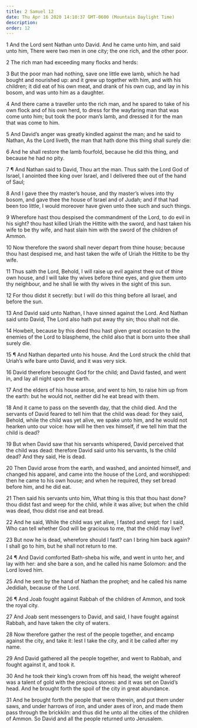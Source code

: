 ```yaml
---
title: 2 Samuel 12
date: Thu Apr 16 2020 14:10:37 GMT-0600 (Mountain Daylight Time)
description: 
order: 12
---
```


<p>
  1 And the Lord sent Nathan unto David. And he came unto him, and said unto
  him, There were two men in one city; the one rich, and the other poor.
</p>
<span></span>
<p>2 The rich man had exceeding many flocks and herds:</p>
<p>
  3 But the poor man had nothing, save one little ewe lamb, which he had bought
  and nourished up: and it grew up together with him, and with his children; it
  did eat of his own meat, and drank of his own cup, and lay in his bosom, and
  was unto him as a daughter.
</p>
<p>
  4 And there came a traveller unto the rich man, and he spared to take of his
  own flock and of his own herd, to dress for the wayfaring man that was come
  unto him; but took the poor man&#x2019;s lamb, and dressed it for the man that
  was come to him.
</p>
<p>
  5 And David&#x2019;s anger was greatly kindled against the man; and he said to
  Nathan, As the Lord liveth, the man that hath done this thing shall surely
  die:
</p>
<p>
  6 And he shall restore the lamb fourfold, because he did this thing, and
  because he had no pity.
</p>
<p>
  7 &#xB6; And Nathan said to David, Thou art the man. Thus saith the Lord God
  of Israel, I anointed thee king over Israel, and I delivered thee out of the
  hand of Saul;
</p>
<p>
  8 And I gave thee thy master&#x2019;s house, and thy master&#x2019;s wives
  into thy bosom, and gave thee the house of Israel and of Judah; and if that
  had been too little, I would moreover have given unto thee such and such
  things.
</p>
<p>
  9 Wherefore hast thou despised the commandment of the Lord, to do evil in his
  sight? thou hast killed Uriah the Hittite with the sword, and hast taken his
  wife to be thy wife, and hast slain him with the sword of the children of
  Ammon.
</p>
<p>
  10 Now therefore the sword shall never depart from thine house; because thou
  hast despised me, and hast taken the wife of Uriah the Hittite to be thy wife.
</p>
<p>
  11 Thus saith the Lord, Behold, I will raise up evil against thee out of thine
  own house, and I will take thy wives before thine eyes, and give them unto thy
  neighbour, and he shall lie with thy wives in the sight of this sun.
</p>
<p>
  12 For thou didst it secretly: but I will do this thing before all Israel, and
  before the sun.
</p>
<p>
  13 And David said unto Nathan, I have sinned against the Lord. And Nathan said
  unto David, The Lord also hath put away thy sin; thou shalt not die.
</p>
<p>
  14 Howbeit, because by this deed thou hast given great occasion to the enemies
  of the Lord to blaspheme, the child also that is born unto thee shall surely
  die.
</p>
<p>
  15 &#xB6; And Nathan departed unto his house. And the Lord struck the child
  that Uriah&#x2019;s wife bare unto David, and it was very sick.
</p>
<p>
  16 David therefore besought God for the child; and David fasted, and went in,
  and lay all night upon the earth.
</p>
<p>
  17 And the elders of his house arose, and went to him, to raise him up from
  the earth: but he would not, neither did he eat bread with them.
</p>
<p>
  18 And it came to pass on the seventh day, that the child died. And the
  servants of David feared to tell him that the child was dead: for they said,
  Behold, while the child was yet alive, we spake unto him, and he would not
  hearken unto our voice: how will he then vex himself, if we tell him that the
  child is dead?
</p>
<p>
  19 But when David saw that his servants whispered, David perceived that the
  child was dead: therefore David said unto his servants, Is the child dead? And
  they said, He is dead.
</p>
<p>
  20 Then David arose from the earth, and washed, and anointed himself, and
  changed his apparel, and came into the house of the Lord, and worshipped: then
  he came to his own house; and when he required, they set bread before him, and
  he did eat.
</p>
<p>
  21 Then said his servants unto him, What thing is this that thou hast done?
  thou didst fast and weep for the child, while it was alive; but when the child
  was dead, thou didst rise and eat bread.
</p>
<p>
  22 And he said, While the child was yet alive, I fasted and wept: for I said,
  Who can tell whether God will be gracious to me, that the child may live?
</p>
<p>
  23 But now he is dead, wherefore should I fast? can I bring him back again? I
  shall go to him, but he shall not return to me.
</p>
<p>
  24 &#xB6; And David comforted Bath-sheba his wife, and went in unto her, and
  lay with her: and she bare a son, and he called his name Solomon: and the Lord
  loved him.
</p>
<p>
  25 And he sent by the hand of Nathan the prophet; and he called his name
  Jedidiah, because of the Lord.
</p>
<p>
  26 &#xB6; And Joab fought against Rabbah of the children of Ammon, and took
  the royal city.
</p>
<p>
  27 And Joab sent messengers to David, and said, I have fought against Rabbah,
  and have taken the city of waters.
</p>
<p>
  28 Now therefore gather the rest of the people together, and encamp against
  the city, and take it: lest I take the city, and it be called after my name.
</p>
<p>
  29 And David gathered all the people together, and went to Rabbah, and fought
  against it, and took it.
</p>
<p>
  30 And he took their king&#x2019;s crown from off his head, the weight whereof
  was a talent of gold with the precious stones: and it was set on
  David&#x2019;s head. And he brought forth the spoil of the city in great
  abundance.
</p>
<p>
  31 And he brought forth the people that were therein, and put them under saws,
  and under harrows of iron, and under axes of iron, and made them pass through
  the brickkiln: and thus did he unto all the cities of the children of Ammon.
  So David and all the people returned unto Jerusalem.
</p>
